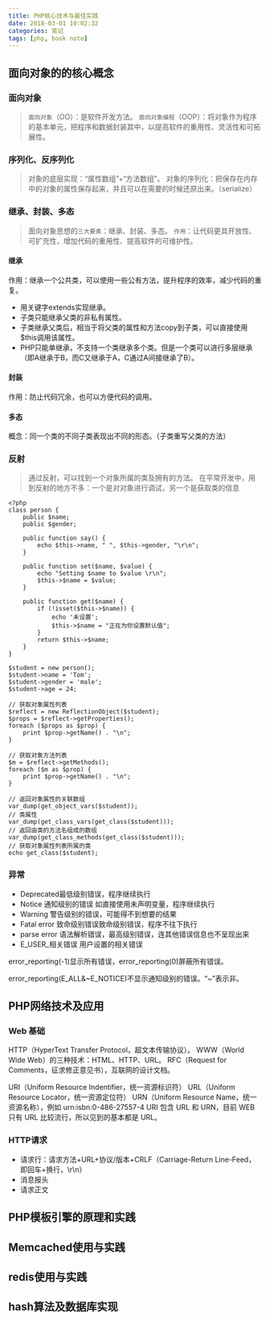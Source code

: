 ```yaml
---
title: PHP核心技术与最佳实践
date: 2018-03-01 10:02:32
categories: 笔记
tags: [php, book note]
---
```


## 面向对象的的核心概念

### 面向对象

> `面向对象`（OO）：是软件开发方法。
  `面向对象编程`（OOP）：将对象作为程序的基本单元，把程序和数据封装其中，以提高软件的重用性、灵活性和可拓展性。

### 序列化、反序列化

> 对象的底层实现：“属性数组”+“方法数组”。
  对象的序列化：把保存在内存中的对象的属性保存起来，并且可以在需要的时候还原出来。（serialize）

### 继承、封装、多态

> 面向对象思想的`三大要素`：继承、封装、多态。
  `作用`：让代码更具开放性、可扩充性，增加代码的重用性、提高软件的可维护性。

#### 继承

作用：继承一个公共类，可以使用一些公有方法，提升程序的效率，减少代码的重复。

+ 用关键字extends实现继承。
+ 子类只能继承父类的非私有属性。
+ 子类继承父类后，相当于将父类的属性和方法copy到子类，可以直接使用$this调用该属性。
+ PHP只能单继承，不支持一个类继承多个类。但是一个类可以进行多层继承（即A继承于B，而C又继承于A，C通过A间接继承了B）。 

#### 封装

作用：防止代码冗余，也可以方便代码的调用。

#### 多态

概念：同一个类的不同子类表现出不同的形态。（子类重写父类的方法）

### 反射

> 通过反射，可以找到一个对象所属的类及拥有的方法。
> 在平常开发中，用到反射的地方不多：一个是对对象进行调试，另一个是获取类的信息

```
<?php
class person {
    public $name;
    public $gender;

    public function say() {
        echo $this->name, " ", $this->gender, "\r\n";
    }

    public function set($name, $value) {
        echo "Setting $name to $value \r\n";
        $this->$name = $value;
    }

    public function get($name) {
        if (!isset($this->$name)) {
            echo '未设置';
            $this->$name = "正在为你设置默认值";
        }
        return $this->$name;
    }
}

$student = new person();
$student->name = 'Tom';
$student->gender = 'male';
$student->age = 24;

// 获取对象属性列表
$reflect = new ReflectionObject($student);
$props = $reflect->getProperties();
foreach ($props as $prop) {
    print $prop->getName() . "\n";
}

// 获取对象方法列表
$m = $reflect->getMethods();
foreach ($m as $prop) {
    print $prop->getName() . "\n";
}

// 返回对象属性的关联数组
var_dump(get_object_vars($student));
// 类属性
var_dump(get_class_vars(get_class($student)));
// 返回由类的方法名组成的数组
var_dump(get_class_methods(get_class($student)));
// 获取对象属性列表所属的类
echo get_class($student);
```

### 异常

+ Deprecated最低级别错误，程序继续执行
+ Notice 通知级别的错误 如直接使用未声明变量，程序继续执行
+ Warning 警告级别的错误，可能得不到想要的结果
+ Fatal error  致命级别错误致命级别错误，程序不往下执行
+ parse error 语法解析错误，最高级别错误，连其他错误信息也不呈现出来
+ E_USER_相关错误 用户设置的相关错误

error_reporting(-1)显示所有错误，error_reporting(0)屏蔽所有错误。

error_reporting(E_ALL&~E_NOTICE)不显示通知级别的错误。“~”表示非。

## PHP网络技术及应用

### Web 基础
HTTP（HyperText Transfer Protocol，超文本传输协议）。
WWW（World Wide Web）的三种技术：HTML、HTTP、URL。
RFC（Request for Comments，征求修正意见书），互联网的设计文档。

URI（Uniform Resource Indentifier，统一资源标识符）
URL（Uniform Resource Locator，统一资源定位符）
URN（Uniform Resource Name，统一资源名称），例如 urn:isbn:0-486-27557-4
URI 包含 URL 和 URN，目前 WEB 只有 URL 比较流行，所以见到的基本都是 URL。

### HTTP请求

+ 请求行：请求方法+URL+协议/版本+CRLF（Carriage-Return Line-Feed，即回车+换行，\r\n） 
+ 消息报头
+ 请求正文


## PHP模板引擎的原理和实践

## Memcached使用与实践

## redis使用与实践

## hash算法及数据库实现


